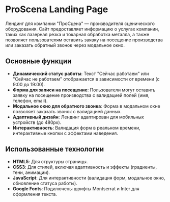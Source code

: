 # ProScena Landing Page

Лендинг для компании "ПроСцена" — производителя сценического оборудования. Сайт предоставляет информацию о услугах компании, таких как лазерная резка и токарная обработка металла, а также позволяет пользователям оставить заявку на посещение производства или заказать обратный звонок через модальное окно.

## Основные функции
- **Динамический статус работы**: Текст "Сейчас работаем" или "Сейчас не работаем" отображается в зависимости от времени (с 9:00 до 19:00).
- **Форма для записи на посещение**: Пользователи могут оставить заявку на посещение производства с валидацией полей (имя, телефон, email).
- **Модальное окно для обратного звонка**: Форма в модальном окне позволяет заказать звонок с валидацией данных.
- **Адаптивный дизайн**: Лендинг адаптирован для мобильных устройств (до 480px).
- **Интерактивность**: Валидация форм в реальном времени, интерактивные кнопки с эффектами наведения.

## Использованные технологии
- **HTML5**: Для структуры страницы.
- **CSS3**: Для стилей, включая адаптивность и эффекты (градиенты, тени, анимации).
- **JavaScript**: Для интерактивности (валидация форм, модальное окно, обновление статуса работы).
- **Google Fonts**: Подключены шрифты Montserrat и Inter для оформления текста.
